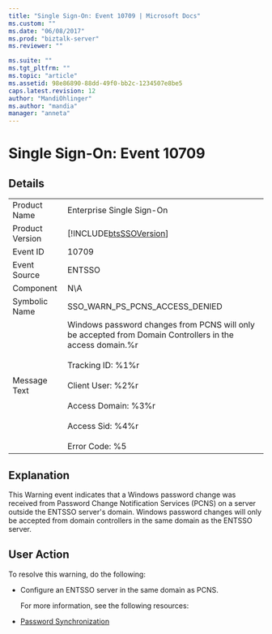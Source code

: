 ```yaml
---
title: "Single Sign-On: Event 10709 | Microsoft Docs"
ms.custom: ""
ms.date: "06/08/2017"
ms.prod: "biztalk-server"
ms.reviewer: ""

ms.suite: ""
ms.tgt_pltfrm: ""
ms.topic: "article"
ms.assetid: 98e86890-88dd-49f0-bb2c-1234507e8be5
caps.latest.revision: 12
author: "MandiOhlinger"
ms.author: "mandia"
manager: "anneta"
---
```

# Single Sign-On: Event 10709
## Details  

|                 |                                                                                                                                                                                                                                                              |
|-----------------|--------------------------------------------------------------------------------------------------------------------------------------------------------------------------------------------------------------------------------------------------------------|
|  Product Name   |                                                                                                                  Enterprise Single Sign-On                                                                                                                   |
| Product Version |                                                                                                  [!INCLUDE[btsSSOVersion](../includes/btsssoversion-md.md)]                                                                                                  |
|    Event ID     |                                                                                                                            10709                                                                                                                             |
|  Event Source   |                                                                                                                            ENTSSO                                                                                                                            |
|    Component    |                                                                                                                             N\A                                                                                                                              |
|  Symbolic Name  |                                                                                                                SSO_WARN_PS_PCNS_ACCESS_DENIED                                                                                                                |
|  Message Text   | Windows password changes from PCNS will only be accepted from Domain Controllers in the access domain.%r<br /><br /> Tracking ID: %1%r<br /><br /> Client User: %2%r<br /><br /> Access Domain: %3%r<br /><br /> Access Sid: %4%r<br /><br /> Error Code: %5 |

## Explanation  
 This Warning event indicates that a Windows password change was received from Password Change Notification Services (PCNS) on a server outside the ENTSSO server's domain. Windows password changes will only be accepted from domain controllers in the same domain as the ENTSSO server.  

## User Action  
 To resolve this warning, do the following:  

- Configure an ENTSSO server in the same domain as PCNS.  

  For more information, see the following resources:  

- [Password Synchronization](../core/password-synchronization2.md)
